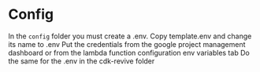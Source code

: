 # Config

In the `config` folder you must create a .env. Copy template.env and change its name to .env
Put the credentials from the google project management dashboard or from the lambda function configuration env variables tab
Do the same for the .env in the cdk-revive folder
